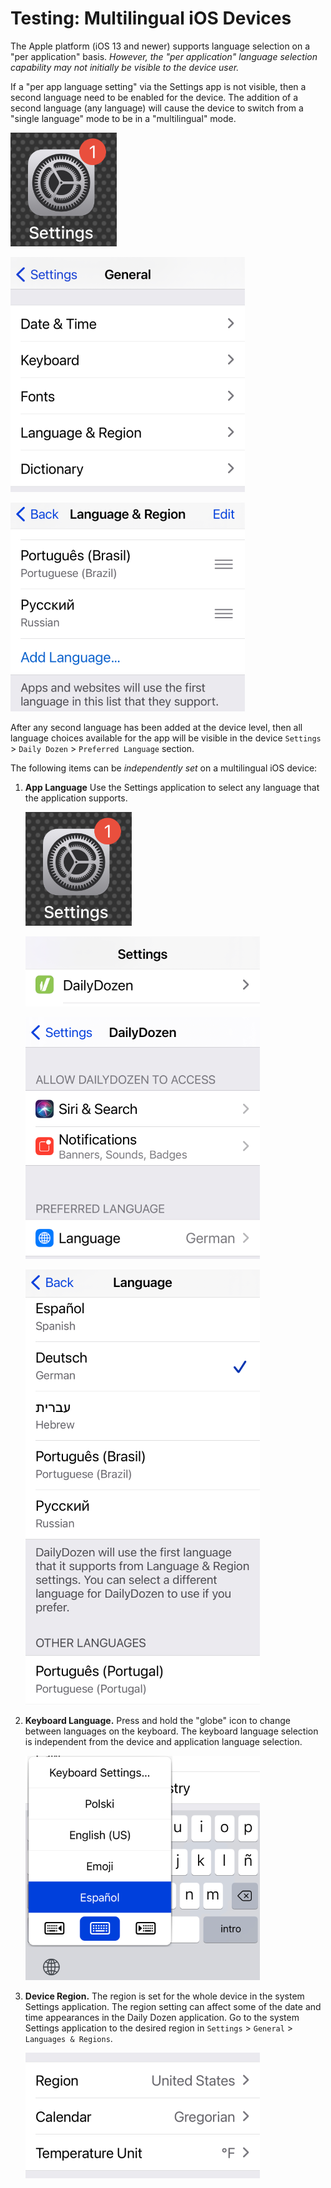 # Testing: Multilingual iOS Devices

The Apple platform (iOS 13 and newer) supports language selection on a "per application" basis. _However, the "per application" language selection capability may not initially be visible to the device user._

If a "per app language setting" via the Settings app is not visible, then a second language need to be enabled for the device. The addition of a second language (any language) will cause the device to switch from a "single language" mode to be in a "multilingual" mode. 

![_**Screen: Settings Application**_](Testing_Multilingual_files/Settings_app.png)

![_**Screen: Settings > General**_](Testing_Multilingual_files/Settings_General.png)

![_**Screen: Settings > General > Languages & Regions**_](Testing_Multilingual_files/Settings_General_Languages.png)

After any second language has been added at the device level, then all language choices available for the app will be visible in the device `Settings` > `Daily Dozen` > `Preferred Language` section.

The following items can be _independently set_ on a multilingual iOS device:

1. **App Language** Use the Settings application to select any language that the application supports.

    ![_**Screen: Settings Application**_](Testing_Multilingual_files/Settings_app.png)

    ![_**Screen: Settings**_](Testing_Multilingual_files/Settings_DailyDozen.png)

    ![_**Screen: Settings > Daily Dozen**_](Testing_Multilingual_files/Settings_DailyDozen_.png)
        
    ![_**Screen: Settings > Daily Dozen > Preferred Language**_](Testing_Multilingual_files/Settings_DailyDozen_Languages.png)

2. **Keyboard Language.** Press and hold the "globe" icon to change between languages on the keyboard.  The keyboard language selection is independent from the device and application language selection.

   ![_**Screen: keyboard globe pop up menu**_](Testing_Multilingual_files/Keyboard.png)

3. **Device Region.** The region is set for the whole device in the system Settings application. The region setting can affect some of the date and time appearances in the Daily Dozen application. Go to the system Settings application to the desired region in `Settings` > `General` > `Languages & Regions`.

    ![_**Screen: Settings > General > Languages & Regions**_](Testing_Multilingual_files/Settings_General_Region.png)
